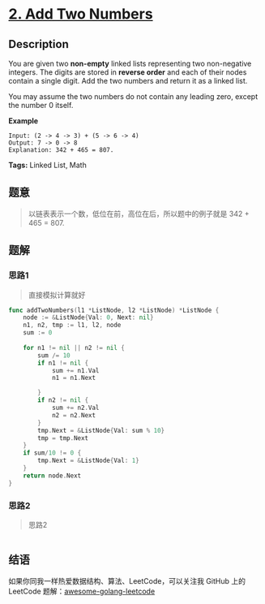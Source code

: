 # [2. Add Two Numbers][title]

## Description

You are given two **non-empty** linked lists representing two non-negative integers. The digits are stored in **reverse order** and each of their nodes contain a single digit. Add the two numbers and return it as a linked list.

You may assume the two numbers do not contain any leading zero, except the number 0 itself.

**Example**

```
Input: (2 -> 4 -> 3) + (5 -> 6 -> 4)
Output: 7 -> 0 -> 8
Explanation: 342 + 465 = 807.
```

**Tags:** Linked List, Math

## 题意
>以链表表示一个数，低位在前，高位在后，所以题中的例子就是 342 + 465 = 807.

## 题解

### 思路1
> 直接模拟计算就好

```go
func addTwoNumbers(l1 *ListNode, l2 *ListNode) *ListNode {
	node := &ListNode{Val: 0, Next: nil}
	n1, n2, tmp := l1, l2, node
	sum := 0
	
	for n1 != nil || n2 != nil {
		sum /= 10
		if n1 != nil {
			sum += n1.Val
			n1 = n1.Next

		}
		if n2 != nil {
			sum += n2.Val
			n2 = n2.Next
		}
		tmp.Next = &ListNode{Val: sum % 10}
		tmp = tmp.Next
	}
	if sum/10 != 0 {
		tmp.Next = &ListNode{Val: 1}
	}
	return node.Next
}


```

### 思路2
> 思路2
```go

```

## 结语

如果你同我一样热爱数据结构、算法、LeetCode，可以关注我 GitHub 上的 LeetCode 题解：[awesome-golang-leetcode][me]

[title]: https://leetcode.com/problems/add-two-numbers/description/
[me]: https://github.com/kylesliu/awesome-golang-leetcode
